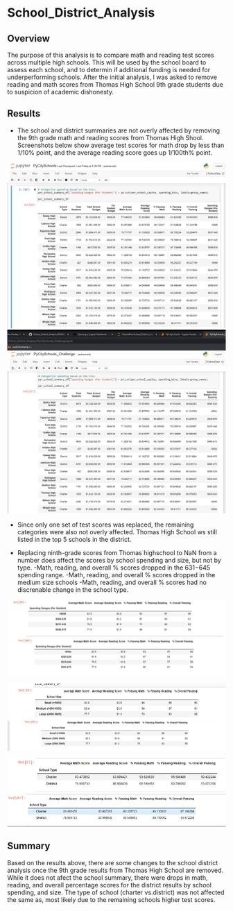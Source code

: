 # School_District_Analysis

## Overview
The purpose of this analysis is to compare math and reading test scores across multiple high schools. This will be used by the school board to assess each school, and to determin if additional funding is needed for underperforming schools. After the initial analysis, I was asked to remove reading and math scores from Thomas High School 9th grade students due to suspicion of academic dishonesty. 

## Results

- The school and district summaries are not overly affected by removing the 9th grade math and reading scores from Thomas High Shool. Screenshots below show average test scores for math drop by less than 1/10% point, and the average reading score goes up 1/100th% point. 

![This is an image](https://github.com/cwilkis/School_District_Analysis/blob/main/Resources/School%20Summary%20original.png) 
![This is an image](https://github.com/cwilkis/School_District_Analysis/blob/main/Resources/School%20Summary%20final.png)

- Since only one set of test scores was replaced, the remaining categories were also not overly affected. Thomas High School ws still listed in the top 5 schools in the district. 


- Replacing ninth-grade scores from Thomas highschool to NaN from a number does affect the scores by school spending and size, but not by type. 
	-Math, reading, and overall % scores dropped in the $631-$645 spending range. 
	-Math, reading, and overall % scores dropped in the medium size schools
	-Math, reading, and overall % scores had no discrenable change in the school type. 

![This is an image](https://github.com/cwilkis/School_District_Analysis/blob/main/Resources/District%20summary%20original.png)
![This is an image](https://github.com/cwilkis/School_District_Analysis/blob/main/Resources/District%20Summary%20final.png)

![This is an image](https://github.com/cwilkis/School_District_Analysis/blob/main/Resources/school%20size%20original.png)
![This is an image](https://github.com/cwilkis/School_District_Analysis/blob/main/Resources/school%20size%20final.png)

![This is an image](https://github.com/cwilkis/School_District_Analysis/blob/main/Resources/school%20type%20original.png)
![This is an image](https://github.com/cwilkis/School_District_Analysis/blob/main/Resources/school%20type%20final.png)

## Summary
Based on the results above, there are some changes to the school district analysis once the 9th grade results from Thomas High School are removed. While it does not afect the school summary, there were drops in math, reading, and overall percentage scores for the district results by school spending, and size. The type of school (charter vs.district) was not affected the same as, most likely due to the remaining schools higher test scores. 
 
